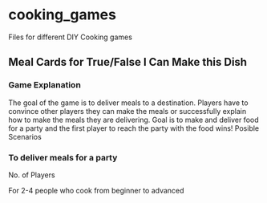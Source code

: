 # cooking_games
Files for different DIY Cooking games

## Meal Cards for True/False I Can Make this Dish

### Game Explanation

The goal of the game is to deliver meals to a destination. Players have to convince other players they can make the meals or successfully explain how to make the meals they are delivering. Goal is to make and deliver food for a party and the first player to reach the party with the food wins!
Posible Scenarios

### To deliver meals for a party
No. of Players

For 2-4 people who cook from beginner to advanced
